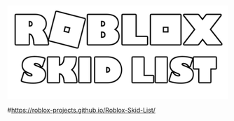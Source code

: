 <img src="./RobloxSL.png">


<title>Website:</title>

#https://roblox-projects.github.io/Roblox-Skid-List/
